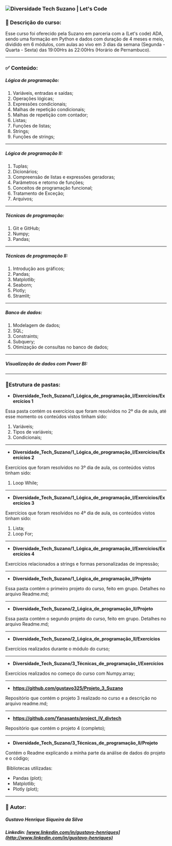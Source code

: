 ### <img src="https://lc-public-assets.s3.sa-east-1.amazonaws.com/images/processos-seletivos/suzano-diversidade-tech/thumb-metatag.png" alt="Diversidade Tech Suzano | Let's Code"  /> 



### :page_facing_up: Descrição do curso:

Esse curso foi oferecido pela Suzano em parceria com a (Let's code) ADA, sendo uma formação em Python e dados com duração de 4 meses e meio, dividido em 6 módulos, com aulas ao vivo em 3 dias da semana (Segunda - Quarta - Sexta) das 19:00Hrs às 22:00Hrs (Horário de Pernambuco). 

_____



### :white_check_mark: Conteúdo:

##### Lógica de programação:                                                

1. Variáveis, entradas e saídas;                                        
2. Operações lógicas;                                                          
3. Expressões condicionais;
4. Malhas de repetição condicionais;                               
5. Malhas de repetição com contador;                           
6. Listas;                                                                                
7. Funções de listas;                                                          
8. Strings;                                                                             
9. Funções de strings;

_____

##### Lógica de programação II:

1. Tuplas; 
2. Dicionários;
3. Compreensão de listas e expressões geradoras;
4. Parâmetros e retorno de funções;
5. Conceitos de programação funcional; 
6. Tratamento de Exceção; 
7. Arquivos; 

_____

##### Técnicas de programação:											

1. Git e GitHub; 
2. Numpy; 
3. Pandas;

_____

##### Técnicas de programação II: 

1. Introdução aos gráficos;
2. Pandas;
3. Matplotlib;
4. Seaborn;
5. Plotly;
6. Stramlit; 

_____

##### Banco de dados: 		

1.  Modelagem de dados; 
2. SQL; 
3. Constraints; 
4. Subquery; 
5. Otimização de consultas no banco de dados; 

____

##### Visualização de dados com Power BI:

_____



###  :file_folder:Estrutura de pastas:

- **Diversidade_Tech_Suzano/1_Lógica_de_programação_I/Exercícios/Exercícios 1**

Essa pasta contém os exercícios que foram resolvidos no 2º dia de aula, até esse momento os conteúdos vistos tinham sido: 

1. Variáveis;
2. Tipos de variáveis; 
3. Condicionais; 

____

- **Diversidade_Tech_Suzano/1_Lógica_de_programação_I/Exercícios/Exercícios 2**

Exercícios que foram resolvidos no 3º dia de aula, os conteúdos vistos tinham sido: 

1. Loop While; 

____

- **Diversidade_Tech_Suzano/1_Lógica_de_programação_I/Exercícios/Exercícios 3**

Exercícios que foram resolvidos no 4º dia de aula, os conteúdos vistos tinham sido: 

1. Lista; 
2. Loop For;

_____

- **Diversidade_Tech_Suzano/1_Lógica_de_programação_I/Exercícios/Exercícios 4**

Exercícios relacionados a strings e formas personalizadas de impressão;

________________________

- **Diversidade_Tech_Suzano/1_Lógica_de_programação_I/Projeto**

Essa pasta contém o primeiro projeto do curso, feito em grupo. Detalhes no arquivo Readme.md;

_____

- **Diversidade_Tech_Suzano/2_Lógica_de_programação_II/Projeto**

Essa pasta contém o segundo projeto do curso, feito em grupo. Detalhes no arquivo Readme.md;

_____

- **Diversidade_Tech_Suzano/2_Lógica_de_programação_II/Exercícios**

Exercícios realizados durante o módulo do curso;

____

- **Diversidade_Tech_Suzano/3_Técnicas_de_programação_I/Exercícios**

Exercícios realizados no começo do curso com Numpy.array; 

_____

- **https://github.com/gustavo325/Projeto_3_Suzano**

Repositório que contém o projeto 3 realizado no curso e a descrição no arquivo readme.md; 

_____

- **https://github.com/Yanasants/project_IV_divtech**

Repositório que contém o projeto 4 (completo); 

______

- **Diversidade_Tech_Suzano/3_Técnicas_de_programação_II/Projeto**

Contém o Readme explicando a minha parte da análise de dados do projeto e o código;

​	Bibliotecas utilizadas: 

- Pandas (plot);
- Matplotlib; 
- Plotly (plot); 

_____

### 👨 Autor:

##### Gustavo Henrique Siqueira da Silva

##### Linkedin: [www.linkedin.com/in/gustavo-henriques](http://www.linkedin.com/in/gustavo-henriques)